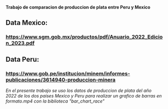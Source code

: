 **Trabajo de comparacion de produccion de  plata entre Peru y Mexico**
## Data Mexico:
### https://www.sgm.gob.mx/productos/pdf/Anuario_2022_Edicion_2023.pdf
## Data Peru:
### https://www.gob.pe/institucion/minem/informes-publicaciones/3614940-produccion-minera
*En el presente trabajo se uso los datos de produccion de plata del año 2022 de los dos paises Mexico y Peru para realizar un grafico de barras en formato.mp4 con la biblioteca "bar_chart_race"*
